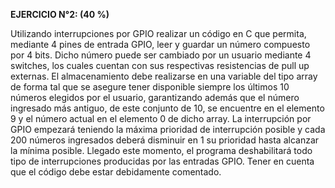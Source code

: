 **EJERCICIO N°2: (40 %)**

Utilizando interrupciones por GPIO realizar un código en C que permita, mediante 4 pines de entrada GPIO, leer y guardar un número compuesto por 4 bits. Dicho número puede ser cambiado por un usuario mediante 4 switches, los cuales cuentan con sus respectivas resistencias de pull up externas. El almacenamiento debe realizarse en una variable del tipo array de forma tal que se asegure tener disponible siempre los últimos 10 números elegidos por el usuario, garantizando además que el número ingresado más antiguo, de este conjunto de 10, se encuentre en el elemento 9 y el número actual en el elemento 0 de dicho array. La interrupción por GPIO empezará teniendo la máxima prioridad de interrupción posible y cada 200 números ingresados deberá disminuir en 1 su prioridad hasta alcanzar la mínima posible. Llegado este momento, el programa deshabilitará todo tipo de interrupciones producidas por las entradas GPIO. Tener en cuenta que el código debe estar debidamente comentado.